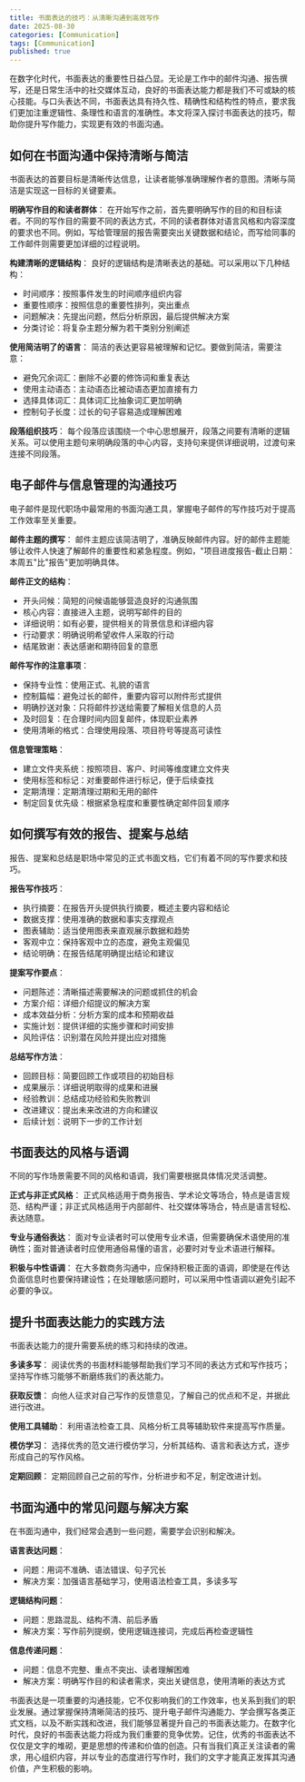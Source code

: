 ```yaml
---
title: 书面表达的技巧：从清晰沟通到高效写作
date: 2025-08-30
categories: [Communication]
tags: [Communication]
published: true
---
```


在数字化时代，书面表达的重要性日益凸显。无论是工作中的邮件沟通、报告撰写，还是日常生活中的社交媒体互动，良好的书面表达能力都是我们不可或缺的核心技能。与口头表达不同，书面表达具有持久性、精确性和结构性的特点，要求我们更加注重逻辑性、条理性和语言的准确性。本文将深入探讨书面表达的技巧，帮助你提升写作能力，实现更有效的书面沟通。

## 如何在书面沟通中保持清晰与简洁

书面表达的首要目标是清晰传达信息，让读者能够准确理解作者的意图。清晰与简洁是实现这一目标的关键要素。

**明确写作目的和读者群体**：
在开始写作之前，首先要明确写作的目的和目标读者。不同的写作目的需要不同的表达方式，不同的读者群体对语言风格和内容深度的要求也不同。例如，写给管理层的报告需要突出关键数据和结论，而写给同事的工作邮件则需要更加详细的过程说明。

**构建清晰的逻辑结构**：
良好的逻辑结构是清晰表达的基础。可以采用以下几种结构：
- 时间顺序：按照事件发生的时间顺序组织内容
- 重要性顺序：按照信息的重要性排列，突出重点
- 问题解决：先提出问题，然后分析原因，最后提供解决方案
- 分类讨论：将复杂主题分解为若干类别分别阐述

**使用简洁明了的语言**：
简洁的表达更容易被理解和记忆。要做到简洁，需要注意：
- 避免冗余词汇：删除不必要的修饰词和重复表达
- 使用主动语态：主动语态比被动语态更加直接有力
- 选择具体词汇：具体词汇比抽象词汇更加明确
- 控制句子长度：过长的句子容易造成理解困难

**段落组织技巧**：
每个段落应该围绕一个中心思想展开，段落之间要有清晰的逻辑关系。可以使用主题句来明确段落的中心内容，支持句来提供详细说明，过渡句来连接不同段落。

## 电子邮件与信息管理的沟通技巧

电子邮件是现代职场中最常用的书面沟通工具，掌握电子邮件的写作技巧对于提高工作效率至关重要。

**邮件主题的撰写**：
邮件主题应该简洁明了，准确反映邮件内容。好的邮件主题能够让收件人快速了解邮件的重要性和紧急程度。例如，"项目进度报告-截止日期：本周五"比"报告"更加明确具体。

**邮件正文的结构**：
- 开头问候：简短的问候语能够营造良好的沟通氛围
- 核心内容：直接进入主题，说明写邮件的目的
- 详细说明：如有必要，提供相关的背景信息和详细内容
- 行动要求：明确说明希望收件人采取的行动
- 结尾致谢：表达感谢和期待回复的意愿

**邮件写作的注意事项**：
- 保持专业性：使用正式、礼貌的语言
- 控制篇幅：避免过长的邮件，重要内容可以附件形式提供
- 明确抄送对象：只将邮件抄送给需要了解相关信息的人员
- 及时回复：在合理时间内回复邮件，体现职业素养
- 使用清晰的格式：合理使用段落、项目符号等提高可读性

**信息管理策略**：
- 建立文件夹系统：按照项目、客户、时间等维度建立文件夹
- 使用标签和标记：对重要邮件进行标记，便于后续查找
- 定期清理：定期清理过期和无用的邮件
- 制定回复优先级：根据紧急程度和重要性确定邮件回复顺序

## 如何撰写有效的报告、提案与总结

报告、提案和总结是职场中常见的正式书面文档，它们有着不同的写作要求和技巧。

**报告写作技巧**：
- 执行摘要：在报告开头提供执行摘要，概述主要内容和结论
- 数据支撑：使用准确的数据和事实支撑观点
- 图表辅助：适当使用图表来直观展示数据和趋势
- 客观中立：保持客观中立的态度，避免主观偏见
- 结论明确：在报告结尾明确提出结论和建议

**提案写作要点**：
- 问题陈述：清晰描述需要解决的问题或抓住的机会
- 方案介绍：详细介绍提议的解决方案
- 成本效益分析：分析方案的成本和预期收益
- 实施计划：提供详细的实施步骤和时间安排
- 风险评估：识别潜在风险并提出应对措施

**总结写作方法**：
- 回顾目标：简要回顾工作或项目的初始目标
- 成果展示：详细说明取得的成果和进展
- 经验教训：总结成功经验和失败教训
- 改进建议：提出未来改进的方向和建议
- 后续计划：说明下一步的工作计划

## 书面表达的风格与语调

不同的写作场景需要不同的风格和语调，我们需要根据具体情况灵活调整。

**正式与非正式风格**：
正式风格适用于商务报告、学术论文等场合，特点是语言规范、结构严谨；非正式风格适用于内部邮件、社交媒体等场合，特点是语言轻松、表达随意。

**专业与通俗表达**：
面对专业读者时可以使用专业术语，但需要确保术语使用的准确性；面对普通读者时应使用通俗易懂的语言，必要时对专业术语进行解释。

**积极与中性语调**：
在大多数商务沟通中，应保持积极正面的语调，即使是在传达负面信息时也要保持建设性；在处理敏感问题时，可以采用中性语调以避免引起不必要的争议。

## 提升书面表达能力的实践方法

书面表达能力的提升需要系统的练习和持续的改进。

**多读多写**：
阅读优秀的书面材料能够帮助我们学习不同的表达方式和写作技巧；坚持写作练习能够不断磨练我们的表达能力。

**获取反馈**：
向他人征求对自己写作的反馈意见，了解自己的优点和不足，并据此进行改进。

**使用工具辅助**：
利用语法检查工具、风格分析工具等辅助软件来提高写作质量。

**模仿学习**：
选择优秀的范文进行模仿学习，分析其结构、语言和表达方式，逐步形成自己的写作风格。

**定期回顾**：
定期回顾自己之前的写作，分析进步和不足，制定改进计划。

## 书面沟通中的常见问题与解决方案

在书面沟通中，我们经常会遇到一些问题，需要学会识别和解决。

**语言表达问题**：
- 问题：用词不准确、语法错误、句子冗长
- 解决方案：加强语言基础学习，使用语法检查工具，多读多写

**逻辑结构问题**：
- 问题：思路混乱、结构不清、前后矛盾
- 解决方案：写作前列提纲，使用逻辑连接词，完成后再检查逻辑性

**信息传递问题**：
- 问题：信息不完整、重点不突出、读者理解困难
- 解决方案：明确写作目的和读者需求，突出关键信息，使用清晰的表达方式

书面表达是一项重要的沟通技能，它不仅影响我们的工作效率，也关系到我们的职业发展。通过掌握保持清晰简洁的技巧、提升电子邮件沟通能力、学会撰写各类正式文档，以及不断实践和改进，我们能够显著提升自己的书面表达能力。在数字化时代，良好的书面表达能力将成为我们重要的竞争优势。记住，优秀的书面表达不仅仅是文字的堆砌，更是思想的传递和价值的创造。只有当我们真正关注读者的需求，用心组织内容，并以专业的态度进行写作时，我们的文字才能真正发挥其沟通价值，产生积极的影响。